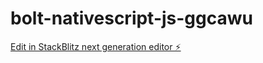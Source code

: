 # bolt-nativescript-js-ggcawu

[Edit in StackBlitz next generation editor ⚡️](https://stackblitz.com/~/github.com/EZARATE4607/bolt-nativescript-js-ggcawu)